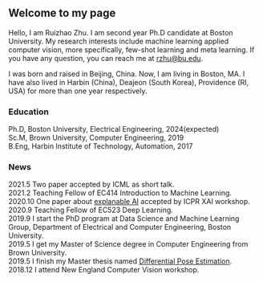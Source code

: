 ## Welcome to my page
Hello, I am Ruizhao Zhu. I am second year Ph.D candidate at Boston University. My research interests include machine learning applied computer vision, more specifically, few-shot learning and meta learning. If you have any question, you can reach me at rzhu@bu.edu.

I was born and raised in Beijing, China. Now, I am living in Boston, MA. I have also lived in Harbin (China), Deajeon (South Korea), Providence (RI, USA) for more than one year respectively.

### Education
Ph.D, Boston University, Electrical Engineering, 2024(expected)      
Sc.M, Brown University, Computer Engineering, 2019    
B.Eng, Harbin Institute of Technology, Automation, 2017    
### News
2021.5 Two paper accepted by ICML as short talk.  
2021.2 Teaching Fellow of EC414 Introduction to Machine Learning.  
2020.10 One paper about [explanable AI](https://link.springer.com/book/10.1007/978-3-030-68796-0) accepted by ICPR XAI workshop.  
2020.9 Teaching Fellow of EC523 Deep Learning.  
2019.9 I start the PhD program at Data Science and Machine Learning Group, Department of Electrical and Computer Engineering, Boston University.      
2019.5 I get my Master of Science degree in Computer Engineering from Brown University.     
2019.5 I finish my Master thesis named [Differential Pose Estimation](https://doi.org/10.26300/at8a-a840).  
2018.12 I attend New England Computer Vision workshop.
